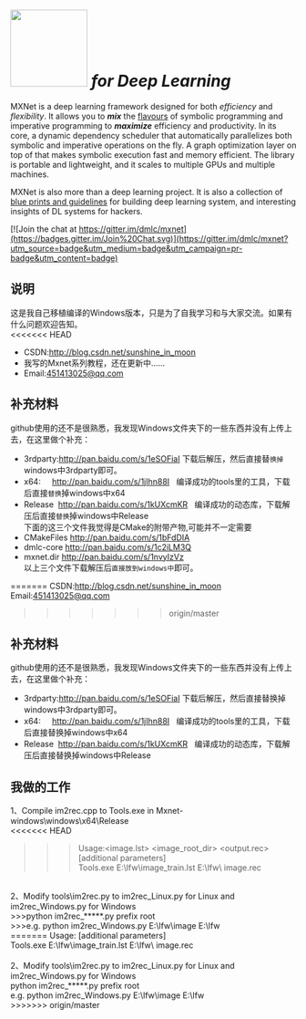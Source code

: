 <img src=https://raw.githubusercontent.com/dmlc/dmlc.github.io/master/img/logo-m/mxnet2.png width=135/> *for Deep Learning*
=====

MXNet is a deep learning framework designed for both *efficiency* and *flexibility*.
It allows you to ***mix*** the [flavours](http://mxnet.io/architecture/index.html#deep-learning-system-design-concepts) of symbolic
programming and imperative programming to ***maximize*** efficiency and productivity.
In its core, a dynamic dependency scheduler that automatically parallelizes both symbolic and imperative operations on the fly.
A graph optimization layer on top of that makes symbolic execution fast and memory efficient.
The library is portable and lightweight, and it scales to multiple GPUs and multiple machines.

MXNet is also more than a deep learning project. It is also a collection of
[blue prints and guidelines](http://mxnet.io/architecture/index.html#deep-learning-system-design-concepts) for building
deep learning system, and interesting insights of DL systems for hackers.

[![Join the chat at https://gitter.im/dmlc/mxnet](https://badges.gitter.im/Join%20Chat.svg)](https://gitter.im/dmlc/mxnet?utm_source=badge&utm_medium=badge&utm_campaign=pr-badge&utm_content=badge)

说明
-------
这是我自己移植编译的Windows版本，只是为了自我学习和与大家交流。如果有什么问题欢迎告知。<br>
<<<<<<< HEAD
* CSDN:http://blog.csdn.net/sunshine_in_moon<br>
* 我写的Mxnet系列教程，还在更新中......<br>
* Email:451413025@qq.com

补充材料
-------
github使用的还不是很熟悉，我发现Windows文件夹下的一些东西并没有上传上去，在这里做个补充：<br>
* 3rdparty:http://pan.baidu.com/s/1eSOFiaI  下载后解压，然后直接替`换掉`windows中3rdparty即可。<br>
* x64:     http://pan.baidu.com/s/1jIhn88I   编译成功的tools里的工具，下载后直接`替换`掉windows中x64<br>
* Release  http://pan.baidu.com/s/1kUXcmKR   编译成功的动态库，下载解压后直接`替换`掉windows中Release<br>
下面的这三个文件我觉得是CMake的附带产物,可能并不一定需要<br>
* CMakeFiles	http://pan.baidu.com/s/1bFdDIA<br>
* dmlc-core		http://pan.baidu.com/s/1c2iLM3Q<br>
* mxnet.dir		http://pan.baidu.com/s/1nvyIzVz<br>
以上三个文件下载解压后`直接放到windows中`即可。

=======
CSDN:http://blog.csdn.net/sunshine_in_moon<br>
Email:451413025@qq.com
>>>>>>> origin/master

补充材料
-------
github使用的还不是很熟悉，我发现Windows文件夹下的一些东西并没有上传上去，在这里做个补充：<br>
* 3rdparty:http://pan.baidu.com/s/1eSOFiaI  下载后解压，然后直接替换掉windows中3rdparty即可。<br>
* x64:     http://pan.baidu.com/s/1jIhn88I   编译成功的tools里的工具，下载后直接替换掉windows中x64<br>
* Release  http://pan.baidu.com/s/1kUXcmKR   编译成功的动态库，下载解压后直接替换掉windows中Release<br>

我做的工作
-------
1、Compile im2rec.cpp to Tools.exe in Mxnet-windows\windows\x64\Release<br>
<<<<<<< HEAD
>>>Usage:<image.lst> <image_root_dir> <output.rec> [additional parameters]<br>
>>>Tools.exe E:\lfw\image_train.lst E:\lfw\ image.rec<br>
<br>
2、Modify tools\im2rec.py to im2rec_Linux.py for Linux and im2rec_Windows.py for Windows<br>
>>>python im2rec_*****.py prefix root<br>
>>>e.g. python im2rec_Windows.py E:\lfw\image E:\lfw<br>
=======
Usage:<image.lst> <image_root_dir> <output.rec> [additional parameters]<br>
Tools.exe E:\lfw\image_train.lst E:\lfw\ image.rec<br>
<br>
2、Modify tools\im2rec.py to im2rec_Linux.py for Linux and im2rec_Windows.py for Windows<br>
python im2rec_*****.py prefix root<br>
e.g. python im2rec_Windows.py E:\lfw\image E:\lfw<br>
>>>>>>> origin/master
